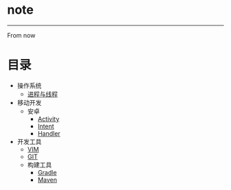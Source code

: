 # note
---
From now
# 目录
- 操作系统
    - [进程与线程](./操作系统/进程与线程.md)
- 移动开发
  - 安卓
    - [Activity](./移动开发/安卓/Activity.md)
    - [Intent](./移动开发/安卓/Intent.md)
    - [Handler](./移动开发/安卓/handler.md)
- 开发工具
    - [VIM](./开发工具/vim/vim.md)
    - [GIT](./开发工具/git.md)
    - 构建工具
        - [Gradle](./开发工具/构建工具/gradle.md)
        - [Maven](./开发工具/构建工具/maven.md)
    

